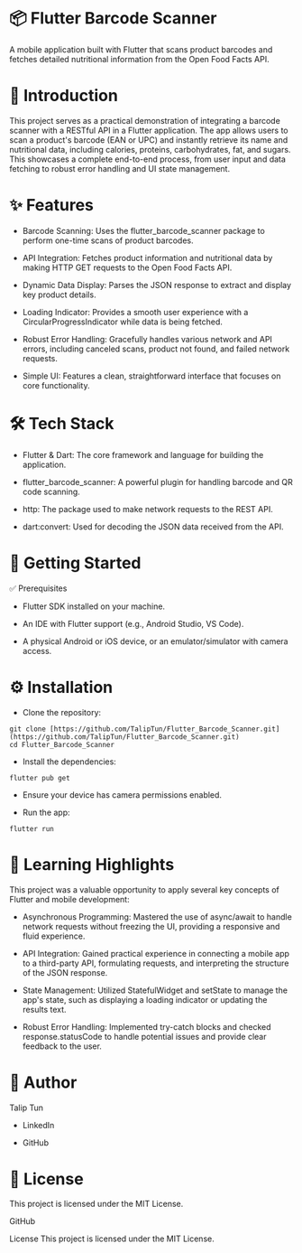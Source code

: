# 📦 Flutter Barcode Scanner
A mobile application built with Flutter that scans product barcodes and fetches detailed nutritional information from the Open Food Facts API.

# 📖 Introduction
This project serves as a practical demonstration of integrating a barcode scanner with a RESTful API in a Flutter application. The app allows users to scan a product's barcode (EAN or UPC) and instantly retrieve its name and nutritional data, including calories, proteins, carbohydrates, fat, and sugars. This showcases a complete end-to-end process, from user input and data fetching to robust error handling and UI state management.

# ✨ Features
* Barcode Scanning: Uses the flutter_barcode_scanner package to perform one-time scans of product barcodes.

* API Integration: Fetches product information and nutritional data by making HTTP GET requests to the Open Food Facts API.

* Dynamic Data Display: Parses the JSON response to extract and display key product details.

* Loading Indicator: Provides a smooth user experience with a CircularProgressIndicator while data is being fetched.

* Robust Error Handling: Gracefully handles various network and API errors, including canceled scans, product not found, and failed network requests.

* Simple UI: Features a clean, straightforward interface that focuses on core functionality.

# 🛠 Tech Stack
* Flutter & Dart: The core framework and language for building the application.

* flutter_barcode_scanner: A powerful plugin for handling barcode and QR code scanning.

* http: The package used to make network requests to the REST API.

* dart:convert: Used for decoding the JSON data received from the API.

# 🚀 Getting Started
✅ Prerequisites
* Flutter SDK installed on your machine.

* An IDE with Flutter support (e.g., Android Studio, VS Code).

* A physical Android or iOS device, or an emulator/simulator with camera access.

# ⚙️ Installation
* Clone the repository:

```
git clone [https://github.com/TalipTun/Flutter_Barcode_Scanner.git](https://github.com/TalipTun/Flutter_Barcode_Scanner.git)
cd Flutter_Barcode_Scanner
```
* Install the dependencies:

``` flutter pub get ```

* Ensure your device has camera permissions enabled.

* Run the app:

``` flutter run ```

# 🧠 Learning Highlights
This project was a valuable opportunity to apply several key concepts of Flutter and mobile development:

* Asynchronous Programming: Mastered the use of async/await to handle network requests without freezing the UI, providing a responsive and fluid experience.

* API Integration: Gained practical experience in connecting a mobile app to a third-party API, formulating requests, and interpreting the structure of the JSON response.

* State Management: Utilized StatefulWidget and setState to manage the app's state, such as displaying a loading indicator or updating the results text.

* Robust Error Handling: Implemented try-catch blocks and checked response.statusCode to handle potential issues and provide clear feedback to the user.

# 👤 Author
Talip Tun

* LinkedIn

* GitHub

# 📄 License
This project is licensed under the MIT License.

GitHub

License
This project is licensed under the MIT License.
